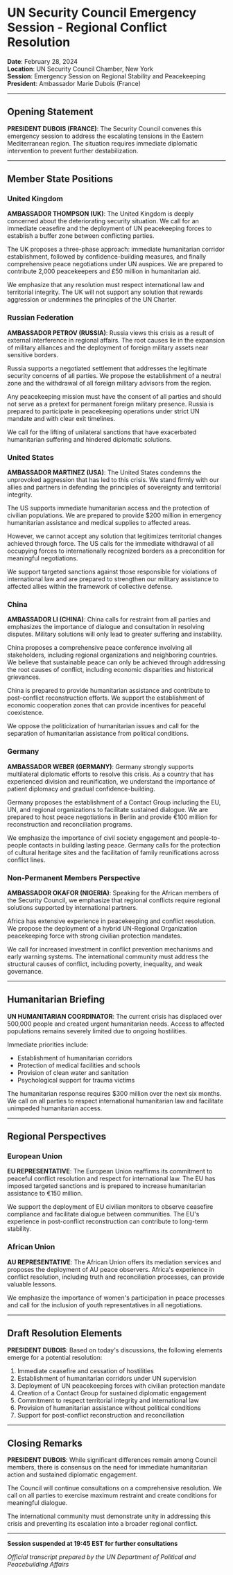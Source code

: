 # UN Security Council Emergency Session - Regional Conflict Resolution

**Date**: February 28, 2024  
**Location**: UN Security Council Chamber, New York  
**Session**: Emergency Session on Regional Stability and Peacekeeping  
**President**: Ambassador Marie Dubois (France)  

---

## Opening Statement

**PRESIDENT DUBOIS (FRANCE)**: The Security Council convenes this emergency session to address the escalating tensions in the Eastern Mediterranean region. The situation requires immediate diplomatic intervention to prevent further destabilization.

---

## Member State Positions

### United Kingdom

**AMBASSADOR THOMPSON (UK)**: The United Kingdom is deeply concerned about the deteriorating security situation. We call for an immediate ceasefire and the deployment of UN peacekeeping forces to establish a buffer zone between conflicting parties.

The UK proposes a three-phase approach: immediate humanitarian corridor establishment, followed by confidence-building measures, and finally comprehensive peace negotiations under UN auspices. We are prepared to contribute 2,000 peacekeepers and £50 million in humanitarian aid.

We emphasize that any resolution must respect international law and territorial integrity. The UK will not support any solution that rewards aggression or undermines the principles of the UN Charter.

### Russian Federation

**AMBASSADOR PETROV (RUSSIA)**: Russia views this crisis as a result of external interference in regional affairs. The root causes lie in the expansion of military alliances and the deployment of foreign military assets near sensitive borders.

Russia supports a negotiated settlement that addresses the legitimate security concerns of all parties. We propose the establishment of a neutral zone and the withdrawal of all foreign military advisors from the region.

Any peacekeeping mission must have the consent of all parties and should not serve as a pretext for permanent foreign military presence. Russia is prepared to participate in peacekeeping operations under strict UN mandate and with clear exit timelines.

We call for the lifting of unilateral sanctions that have exacerbated humanitarian suffering and hindered diplomatic solutions.

### United States

**AMBASSADOR MARTINEZ (USA)**: The United States condemns the unprovoked aggression that has led to this crisis. We stand firmly with our allies and partners in defending the principles of sovereignty and territorial integrity.

The US supports immediate humanitarian access and the protection of civilian populations. We are prepared to provide $200 million in emergency humanitarian assistance and medical supplies to affected areas.

However, we cannot accept any solution that legitimizes territorial changes achieved through force. The US calls for the immediate withdrawal of all occupying forces to internationally recognized borders as a precondition for meaningful negotiations.

We support targeted sanctions against those responsible for violations of international law and are prepared to strengthen our military assistance to affected allies within the framework of collective defense.

### China

**AMBASSADOR LI (CHINA)**: China calls for restraint from all parties and emphasizes the importance of dialogue and consultation in resolving disputes. Military solutions will only lead to greater suffering and instability.

China proposes a comprehensive peace conference involving all stakeholders, including regional organizations and neighboring countries. We believe that sustainable peace can only be achieved through addressing the root causes of conflict, including economic disparities and historical grievances.

China is prepared to provide humanitarian assistance and contribute to post-conflict reconstruction efforts. We support the establishment of economic cooperation zones that can provide incentives for peaceful coexistence.

We oppose the politicization of humanitarian issues and call for the separation of humanitarian assistance from political conditions.

### Germany

**AMBASSADOR WEBER (GERMANY)**: Germany strongly supports multilateral diplomatic efforts to resolve this crisis. As a country that has experienced division and reunification, we understand the importance of patient diplomacy and gradual confidence-building.

Germany proposes the establishment of a Contact Group including the EU, UN, and regional organizations to facilitate sustained dialogue. We are prepared to host peace negotiations in Berlin and provide €100 million for reconstruction and reconciliation programs.

We emphasize the importance of civil society engagement and people-to-people contacts in building lasting peace. Germany calls for the protection of cultural heritage sites and the facilitation of family reunifications across conflict lines.

### Non-Permanent Members Perspective

**AMBASSADOR OKAFOR (NIGERIA)**: Speaking for the African members of the Security Council, we emphasize that regional conflicts require regional solutions supported by international partners.

Africa has extensive experience in peacekeeping and conflict resolution. We propose the deployment of a hybrid UN-Regional Organization peacekeeping force with strong civilian protection mandates.

We call for increased investment in conflict prevention mechanisms and early warning systems. The international community must address the structural causes of conflict, including poverty, inequality, and weak governance.

---

## Humanitarian Briefing

**UN HUMANITARIAN COORDINATOR**: The current crisis has displaced over 500,000 people and created urgent humanitarian needs. Access to affected populations remains severely limited due to ongoing hostilities.

Immediate priorities include:
- Establishment of humanitarian corridors
- Protection of medical facilities and schools
- Provision of clean water and sanitation
- Psychological support for trauma victims

The humanitarian response requires $300 million over the next six months. We call on all parties to respect international humanitarian law and facilitate unimpeded humanitarian access.

---

## Regional Perspectives

### European Union

**EU REPRESENTATIVE**: The European Union reaffirms its commitment to peaceful conflict resolution and respect for international law. The EU has imposed targeted sanctions and is prepared to increase humanitarian assistance to €150 million.

We support the deployment of EU civilian monitors to observe ceasefire compliance and facilitate dialogue between communities. The EU's experience in post-conflict reconstruction can contribute to long-term stability.

### African Union

**AU REPRESENTATIVE**: The African Union offers its mediation services and proposes the deployment of AU peace observers. Africa's experience in conflict resolution, including truth and reconciliation processes, can provide valuable lessons.

We emphasize the importance of women's participation in peace processes and call for the inclusion of youth representatives in all negotiations.

---

## Draft Resolution Elements

**PRESIDENT DUBOIS**: Based on today's discussions, the following elements emerge for a potential resolution:

1. Immediate ceasefire and cessation of hostilities
2. Establishment of humanitarian corridors under UN supervision
3. Deployment of UN peacekeeping forces with civilian protection mandate
4. Creation of a Contact Group for sustained diplomatic engagement
5. Commitment to respect territorial integrity and international law
6. Provision of humanitarian assistance without political conditions
7. Support for post-conflict reconstruction and reconciliation

---

## Closing Remarks

**PRESIDENT DUBOIS**: While significant differences remain among Council members, there is consensus on the need for immediate humanitarian action and sustained diplomatic engagement.

The Council will continue consultations on a comprehensive resolution. We call on all parties to exercise maximum restraint and create conditions for meaningful dialogue.

The international community must demonstrate unity in addressing this crisis and preventing its escalation into a broader regional conflict.

---

**Session suspended at 19:45 EST for further consultations**

*Official transcript prepared by the UN Department of Political and Peacebuilding Affairs*